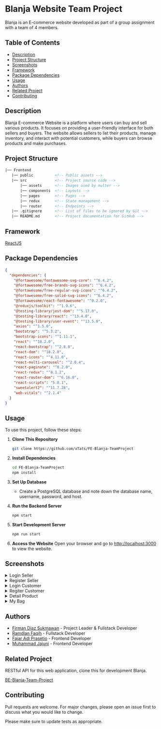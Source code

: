 # Blanja Website Team Project

Blanja is an E-commerce website developed as part of a group assignment with a team of 4 members.

## Table of Contents
- [Description](#description)
- [Project Structure](#project-structure)
- [Screenshots](#screenshots)
- [Framework](#framework)
- [Package Dependencies](#package-dependencies)
- [Usage](#usage)
- [Authors](#authors)
- [Related Project](#related-project)
- [Contributing](#contributing)

## Description

Blanja E-commerce Website is a platform where users can buy and sell various products. It focuses on providing a user-friendly interface for both sellers and buyers. The website allows sellers to list their products, manage inventory, and interact with potential customers, while buyers can browse products and make purchases.

## Project Structure

```html
|── Frontend
   |── public          <!-- Public assets -->
   |── src             <!-- Project source code -->
       |── assets      <!-- Images used by multer -->
       |── components  <!-- Layouts -->
       |── pages       <!-- Pages -->
       |── redux       <!-- State management -->
       |── router      <!-- Endpoints -->
   |── .gitignore      <!-- List of files to be ignored by Git -->
   |── README.md       <!-- Project documentation for GitHub -->
```

## Framework

[ReactJS](https://react.dev/)

## Package Dependencies

```json
{
  "dependencies": {
    "@fortawesome/fontawesome-svg-core": "^6.4.2",
    "@fortawesome/free-brands-svg-icons": "^6.4.2",
    "@fortawesome/free-regular-svg-icons": "^6.4.2",
    "@fortawesome/free-solid-svg-icons": "^6.4.2",
    "@fortawesome/react-fontawesome": "^0.2.0",
    "@reduxjs/toolkit": "^1.9.6",
    "@testing-library/jest-dom": "^5.17.0",
    "@testing-library/react": "^13.4.0",
    "@testing-library/user-event": "^13.5.0",
    "axios": "^1.5.0",
    "bootstrap": "^5.3.2",
    "bootstrap-icons": "^1.11.1",
    "react": "^18.2.0",
    "react-bootstrap": "^2.8.0",
    "react-dom": "^18.2.0",
    "react-icons": "^4.11.0",
    "react-multi-carousel": "^2.8.4",
    "react-paginate": "^8.2.0",
    "react-redux": "^8.1.2",
    "react-router-dom": "^6.16.0",
    "react-scripts": "5.0.1",
    "sweetalert2": "^11.7.28",
    "web-vitals": "^2.1.4"
  }
}
```

## Usage

To use this project, follow these steps:

1. **Clone This Repository**
   ```bash
   git clone https://github.com/xTats/FE-Blanja-TeamProject
   ```

2. **Install Dependencies**
   ```bash
   cd FE-Blanja-TeamProject
   npm install
   ```

3. **Set Up Database**
   - Create a PostgreSQL database and note down the database name, username, password, and host.

4. **Run the Backend Server**
   ```bash
   npm start
   ```

5. **Start Development Server**
   ```bash
   npm run start
   ```

6. **Access the Website**
   Open your browser and go to [http://localhost:3000](http://localhost:3000) to view the website.

## Screenshots

<details>
  <summary>
    Login Seller
  </summary>
<img src="screenshots/sellerLogin.png" alt="Login Seller" />
</details>

<details>
  <summary>
    Register Seller
  </summary>
<img src="screenshots/sellerRegister.png" alt="Register Seller" />
</details>

<details>
  <summary>
    Login Customer
  </summary>
<img src="screenshots/customerLogin.png" alt="Login Customer" />
</details>

<details>
  <summary>
    Regiter Customer
  </summary>
<img src="screenshots/customerRegister.png" alt="Register Customer" />
</details>

<details>
  <summary>
    Detail Product
  </summary>
<img src="screenshots/DetailProduct.jpg" alt="Detail Product" />
</details>

<details>
  <summary>
    My Bag
  </summary>
<img src="screenshots/MyBag.jpg" alt="My Bag" />
</details>


## Authors

- [Firman Diaz Sukmawan](https://github.com/xTats) - Project Leader & Fullstack Developer
- [Ramdlan Faqih](https://github.com/RamdlanFaqih) - Fullstack Developer
- [Fajar Adi Prasetio](https://github.com/FajarAdi25) - Frontend Developer
- [Muhammad Jajuni](https://github.com/MuhamadJajuni) - Frontend Developer

## Related Project

RESTful API for this web application, clone this for development Blanja.

[BE-Blanja-Team-Project](https://github.com/xTats/BE-Blanja-Team-Project)

## Contributing

Pull requests are welcome. For major changes, please open an issue first to discuss what you would like to change.

Please make sure to update tests as appropriate.